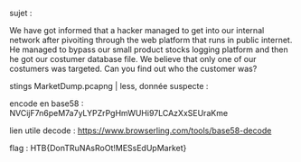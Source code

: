 sujet :

We have got informed that a hacker managed to get into our internal network after pivoiting through the web platform that runs in public internet. He managed to bypass our small product stocks logging platform and then he got our costumer database file. We believe that only one of our costumers was targeted. Can you find out who the customer was?

stings MarketDump.pcapng | less, donnée suspecte :

encode en base58 : 
NVCijF7n6peM7a7yLYPZrPgHmWUHi97LCAzXxSEUraKme


lien utile decode :
https://www.browserling.com/tools/base58-decode

flag : HTB{DonTRuNAsRoOt!MESsEdUpMarket}

